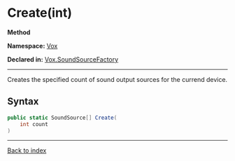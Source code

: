 # Create(int)

**Method**

**Namespace:** [Vox](Vox.md)

**Declared in:** [Vox.SoundSourceFactory](Vox.SoundSourceFactory.md)

------



Creates the specified count of sound output sources for the currend device.


## Syntax

```csharp
public static SoundSource[] Create(
	int count
)
```

------

[Back to index](index.md)